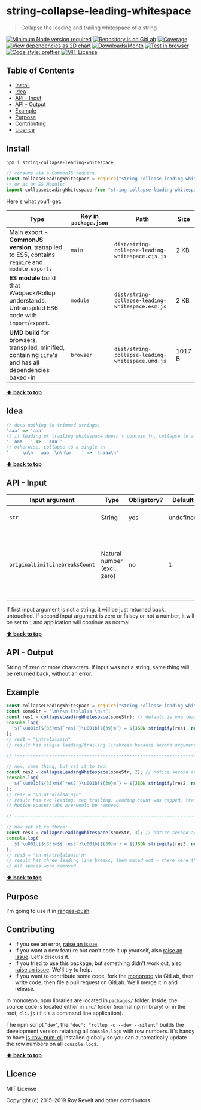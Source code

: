 # string-collapse-leading-whitespace

> Collapse the leading and trailing whitespace of a string

[![Minimum Node version required][node-img]][node-url]
[![Repository is on GitLab][gitlab-img]][gitlab-url]
[![Coverage][cov-img]][cov-url]
[![View dependencies as 2D chart][deps2d-img]][deps2d-url]
[![Downloads/Month][downloads-img]][downloads-url]
[![Test in browser][runkit-img]][runkit-url]
[![Code style: prettier][prettier-img]][prettier-url]
[![MIT License][license-img]][license-url]

## Table of Contents

- [Install](#markdown-header-install)
- [Idea](#markdown-header-idea)
- [API - Input](#markdown-header-api-input)
- [API - Output](#markdown-header-api-output)
- [Example](#markdown-header-example)
- [Purpose](#markdown-header-purpose)
- [Contributing](#markdown-header-contributing)
- [Licence](#markdown-header-licence)

## Install

```bash
npm i string-collapse-leading-whitespace
```

```js
// consume via a CommonJS require:
const collapseLeadingWhitespace = require("string-collapse-leading-whitespace");
// or as an ES Module:
import collapseLeadingWhitespace from "string-collapse-leading-whitespace";
```

Here's what you'll get:

| Type                                                                                                    | Key in `package.json` | Path                                             | Size   |
| ------------------------------------------------------------------------------------------------------- | --------------------- | ------------------------------------------------ | ------ |
| Main export - **CommonJS version**, transpiled to ES5, contains `require` and `module.exports`          | `main`                | `dist/string-collapse-leading-whitespace.cjs.js` | 2 KB   |
| **ES module** build that Webpack/Rollup understands. Untranspiled ES6 code with `import`/`export`.      | `module`              | `dist/string-collapse-leading-whitespace.esm.js` | 2 KB   |
| **UMD build** for browsers, transpiled, minified, containing `iife`'s and has all dependencies baked-in | `browser`             | `dist/string-collapse-leading-whitespace.umd.js` | 1017 B |

**[⬆ back to top](#)**

## Idea

```js
// does nothing to trimmed strings:
'aaa' => 'aaa'
// if leading or trailing whitespace doesn't contain \n, collapse to a single space
'  aaa   ' => ' aaa '
// otherwise, collapse to a single \n
'     \n\n   aaa  \n\n\n    ' => '\naaa\n'
```

**[⬆ back to top](#)**

## API - Input

| Input argument                 | Type                        | Obligatory? | Default   | Description                                                                            |
| ------------------------------ | --------------------------- | ----------- | --------- | -------------------------------------------------------------------------------------- |
| `str`                          | String                      | yes         | undefined | Source string to work on                                                               |
| `originalLimitLinebreaksCount` | Natural number (excl. zero) | no          | `1`       | Maximum line breaks that will be put when leading or trailing whitespace contains any. |

If first input argument is not a string, it will be just returned back, untouched.
If second input argument is zero or falsey or not a number, it will be set to `1` and application will continue as normal.

**[⬆ back to top](#)**

## API - Output

String of zero or more characters. If input was not a string, same thing will be returned back, without an error.

## Example

```js
const collapseLeadingWhitespace = require("string-collapse-leading-whitespace");
const someStr = "\n\n\n tralalaa \n\n";
const res1 = collapseLeadingWhitespace(someStr); // default is one leading/trailing line break
console.log(
  `${`\u001b[${33}m${`res1`}\u001b[${39}m`} = ${JSON.stringify(res1, null, 4)}`
);
// res1 = "\ntralalaa\n"
// result has single leading/trailing linebreak because second argument's default is 1.

// -----------------------------------------------------------------------------

// now, same thing, but set it to two:
const res2 = collapseLeadingWhitespace(someStr, 2); // notice second arg set
console.log(
  `${`\u001b[${33}m${`res2`}\u001b[${39}m`} = ${JSON.stringify(res2, null, 4)}`
);
// res2 = "\n\ntralalaa\n\n"
// result has two leading, two trailing. Leading count was capped, trailing reached max anyway. There were two only leading line breaks.
// Notice spaces/tabs are/would be removed.

// -----------------------------------------------------------------------------

// now set it to three:
const res3 = collapseLeadingWhitespace(someStr, 3); // notice second arg set
console.log(
  `${`\u001b[${33}m${`res3`}\u001b[${39}m`} = ${JSON.stringify(res3, null, 4)}`
);
// res3 = "\n\n\ntralalaa\n\n"
// result has three leading line breaks, them maxed out - there were three. There were two trailing linebreaks, allowance was for three. End result - two trailing linebreaks.
// All spaces were removed.
```

**[⬆ back to top](#)**

## Purpose

I'm going to use it in [ranges-push](https://gitlab.com/codsen/codsen/tree/master/packages/ranges-push).

## Contributing

- If you see an error, [raise an issue](https:/gitlab.com/codsen/codsen/issues/new?title=string-collapse-leading-whitespace%20package%20-%20put%20title%20here).
- If you want a new feature but can't code it up yourself, also [raise an issue](https:/gitlab.com/codsen/codsen/issues/new?title=string-collapse-leading-whitespace%20package%20-%20put%20title%20here). Let's discuss it.
- If you tried to use this package, but something didn't work out, also [raise an issue](https:/gitlab.com/codsen/codsen/issues/new?title=string-collapse-leading-whitespace%20package%20-%20put%20title%20here). We'll try to help.
- If you want to contribute some code, fork the [monorepo](https://gitlab.com/codsen/codsen/) via GitLab, then write code, then file a pull request on GitLab. We'll merge it in and release.

In monorepo, npm libraries are located in `packages/` folder. Inside, the source code is located either in `src/` folder (normal npm library) or in the root, `cli.js` (if it's a command line application).

The npm script "`dev`", the `"dev": "rollup -c --dev --silent"` builds the development version retaining all `console.log`s with row numbers. It's handy to have [js-row-num-cli](https://www.npmjs.com/package/js-row-num-cli) installed globally so you can automatically update the row numbers on all `console.log`s.

**[⬆ back to top](#)**

## Licence

MIT License

Copyright (c) 2015-2019 Roy Revelt and other contributors

[node-img]: https://img.shields.io/node/v/string-collapse-leading-whitespace.svg?style=flat-square&label=works%20on%20node
[node-url]: https://www.npmjs.com/package/string-collapse-leading-whitespace
[gitlab-img]: https://img.shields.io/badge/repo-on%20GitLab-brightgreen.svg?style=flat-square
[gitlab-url]: https://gitlab.com/codsen/codsen/tree/master/packages/string-collapse-leading-whitespace
[cov-img]: https://img.shields.io/badge/coverage-100%25-brightgreen.svg?style=flat-square
[cov-url]: https://gitlab.com/codsen/codsen/tree/master/packages/string-collapse-leading-whitespace
[deps2d-img]: https://img.shields.io/badge/deps%20in%202D-see_here-08f0fd.svg?style=flat-square
[deps2d-url]: http://npm.anvaka.com/#/view/2d/string-collapse-leading-whitespace
[downloads-img]: https://img.shields.io/npm/dm/string-collapse-leading-whitespace.svg?style=flat-square
[downloads-url]: https://npmcharts.com/compare/string-collapse-leading-whitespace
[runkit-img]: https://img.shields.io/badge/runkit-test_in_browser-a853ff.svg?style=flat-square
[runkit-url]: https://npm.runkit.com/string-collapse-leading-whitespace
[prettier-img]: https://img.shields.io/badge/code_style-prettier-ff69b4.svg?style=flat-square
[prettier-url]: https://prettier.io
[license-img]: https://img.shields.io/badge/licence-MIT-51c838.svg?style=flat-square
[license-url]: https://gitlab.com/codsen/codsen/blob/master/LICENSE
